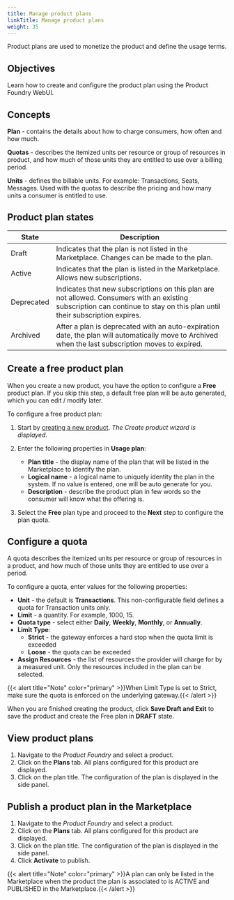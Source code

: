 ```yaml
---
title: Manage product plans
linkTitle: Manage product plans
weight: 35
---
```


Product plans are used to monetize the product and define the usage terms.

## Objectives

Learn how to create and configure the product plan using the Product Foundry WebUI.

## Concepts

**Plan** - contains the details about how to charge consumers, how often and how much.

**Quotas** - describes the itemized units per resource or group of resources in product, and how much of those units they are entitled to use over a billing period.

**Units** - defines the billable units. For example: Transactions, Seats, Messages. Used with the quotas to describe the pricing and how many units a consumer is entitled to use.

## Product plan states

| State      | Description                                                                                                   |
|------------|---------------------------------------------------------------------------------------------------------------|
| Draft      | Indicates that the plan is not listed in the Marketplace. Changes can be made to the plan.                |
| Active     | Indicates that the plan is listed in the Marketplace. Allows new subscriptions.                               |
| Deprecated | Indicates that new subscriptions on this plan are not allowed. Consumers with an existing subscription can continue to stay on this plan until their subscription expires.                                                                                                            |
| Archived   | After a plan is deprecated with an auto-expiration date, the plan will automatically move to Archived when the last subscription moves to expired.  |

## Create a free product plan

When you create a new product, you have the option to configure a **Free** product plan. If you skip this step, a default free plan will be auto generated, which you can edit / modify later.

To configure a free product plan:

1. Start by [creating a new product](/docs/manage_product_foundry/foundry_product_management/#create-a-product). *The Create product wizard is displayed*.
2. Enter the following properties in **Usage plan**:

    * **Plan title** - the display name of the plan that will be listed in the Marketplace to identify the plan.
    * **Logical name** - a logical name to uniquely identity the plan in the system. If no value is entered, one will be auto generate for you.
    * **Description** - describe the product plan in few words so the consumer will know what the offering is.

3. Select the **Free** plan type and proceed to the **Next** step to configure the plan quota.

## Configure a quota

A quota describes the itemized units per resource or group of resources in a product, and how much of those units they are entitled to use over a period.

To configure a quota, enter values for the following properties:

* **Unit** - the default is **Transactions**. This non-configurable field defines a quota for Transaction units only.
* **Limit** - a quantity. For example, 1000, 15.
* **Quota type** - select either **Daily**, **Weekly**, **Monthly**, or **Annually**.
* **Limit Type**:  
    * **Strict** - the gateway enforces a hard stop when the quota limit is exceeded
    * **Loose** - the quota can be exceeded
* **Assign Resources** - the list of resources the provider will charge for by a measured unit. Only the resources included in the plan can be selected.

{{< alert title="Note" color="primary" >}}When Limit Type is set to Strict, make sure the quota is enforced on the underlying gateway.{{< /alert >}}

When you are finished creating the product, click **Save Draft and Exit** to save the product and create the Free plan in **DRAFT** state.

## View product plans

1. Navigate to the *Product Foundry* and select a product.
2. Click on the **Plans** tab. All plans configured for this product are displayed.
3. Click on the plan title. The configuration of the plan is displayed in the side panel.

## Publish a product plan in the Marketplace

1. Navigate to the *Product Foundry* and select a product.
2. Click on the **Plans** tab. All plans configured for this product are displayed.
3. Click on the plan title. The configuration of the plan is displayed in the side panel.
4. Click **Activate** to publish.

{{< alert title="Note" color="primary" >}}A plan can only be listed in the Marketplace when the product the plan is associated to is ACTIVE and PUBLISHED in the Marketplace.{{< /alert >}}
